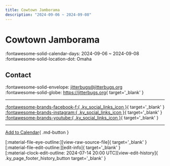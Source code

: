 ```yaml
---
title: Cowtown Jamborama
description: "2024-09-06 ~ 2024-09-08"
---
```


# Cowtown Jamborama 

:fontawesome-solid-calendar-days: 2024-09-06 ~ 2024-09-08  
:fontawesome-solid-location-dot: Omaha  

## Contact

:fontawesome-solid-envelope: <jitterbugs@jitterbugs.org>  
:fontawesome-solid-globe: <https://jitterbugs.org>{ target='_blank' }  

---

 [:fontawesome-brands-facebook-f:{ .ky_social_links_icon }](https://www.facebook.com/omahajitterbugs){ target='_blank' } [:fontawesome-brands-instagram:{ .ky_social_links_icon }](https://instagram.com/omahajitterbugs){ target='_blank' } [:fontawesome-brands-youtube:{ .ky_social_links_icon }](https://youtube.com/@jitterbugs){ target='_blank' }

---

[Add to Calendar](https://swing.news/ics/en/2024/us/cowtown-jamborama-2024.ics){ .md-button }

<div class="ky_page_footer" markdown>
<div class="ky_page_footer_trailing" markdown="span">
[:material-file-eye-outline:][view-raw-source-file]{ target='_blank' }
[:material-file-edit-outline:][edit-info]{ target='_blank' }
</div>
<div class="ky_page_footer_leading" markdown="span">
[:material-clock-edit-outline: 2024-07-14 20:00 UTC][view-edit-history]{ .ky_page_footer_history_button target='_blank' }
</div>
</div>

[view-raw-source-file]: https://github.com/swingdance/events/blob/main/2024/us/cowtown-jamborama-2024.json "View Raw Source File"
[edit-info]: https://github.com/swingdance/events/issues/new?assignees=&labels=update+event&projects=&template=03-update_entity.yml&title=%5B2024%2Fus%5D%20Cowtown%20Jamborama&region=us&year=2024&id=cowtown-jamborama-2024&name=Cowtown%20Jamborama&org_id= "Edit Info"

[view-edit-history]: https://github.com/swingdance/events/commits/main/2024/us/cowtown-jamborama-2024.json "View Edit History"
